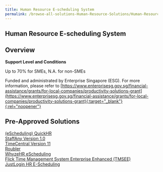 ```yaml
---
title: Human Resource E-scheduling System
permalink: /browse-all-solutions-Human-Resource-Solutions/Human-Resource-E-scheduling-System
---
```


## Human Resource E-scheduling System
## Overview

**Support Level and Conditions**

Up to 70% for SMEs, N.A. for non-SMEs

Funded and administrated by Enterprise Singapore (ESG). For more information, please refer to
[https://www.enterprisesg.gov.sg/financial-assistance/grants/for-local-companies/productivity-solutions-grant](https://www.enterprisesg.gov.sg/financial-assistance/grants/for-local-companies/productivity-solutions-grant){:target="_blank"}{:rel="noopener"}

## Pre-Approved Solutions

<a href='/productivity-solutions-grant/solutionrepo/solution1171' target='_blank'>(eScheduling) QuickHR</a><br>
<a href='/productivity-solutions-grant/solutionrepo/solution1405' target='_blank'>StaffAny Version 1.0</a><br>
<a href='/productivity-solutions-grant/solutionrepo/solution1661' target='_blank'>TimeCentral Version 11</a><br>
<a href='/productivity-solutions-grant/solutionrepo/solution2009' target='_blank'>Roubler</a><br>
<a href='/productivity-solutions-grant/solutionrepo/solution2373' target='_blank'>WhyzeHR eScheduling</a><br>
<a href='/productivity-solutions-grant/solutionrepo/solution2414' target='_blank'>Flick Time Management System Enterprise Enhanced (TMSEE)</a><br>
<a href='/productivity-solutions-grant/solutionrepo/solution2678' target='_blank'>JustLogin HR E-Scheduling</a><br>
